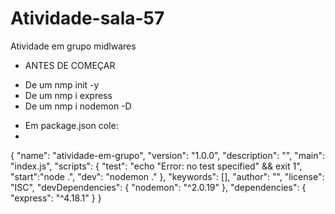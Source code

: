 # Atividade-sala-57
Atividade em grupo midlwares

* ANTES DE COMEÇAR
 - De um nmp init -y
 - De um nmp i express
 - De um nmp i nodemon -D
 
 * Em package.json cole:
 * 
 {
  "name": "atividade-em-grupo",
  "version": "1.0.0",
  "description": "",
  "main": "index.js",
  "scripts": {
    "test": "echo \"Error: no test specified\" && exit 1",
    "start":"node .",
    "dev": "nodemon ."
  },
  "keywords": [],
  "author": "",
  "license": "ISC",
  "devDependencies": {
    "nodemon": "^2.0.19"
  },
  "dependencies": {
    "express": "^4.18.1"
  }
}
